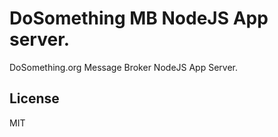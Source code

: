 DoSomething MB NodeJS App server.
=========

DoSomething.org Message Broker NodeJS App Server.

License
-------

MIT

